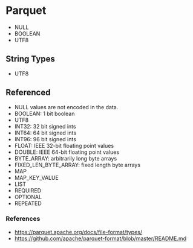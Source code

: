 # Parquet

* NULL
* BOOLEAN
* UTF8

## String Types

* UTF8

## Referenced

* NULL values are not encoded in the data. 
* BOOLEAN: 1 bit boolean
* UTF8
* INT32: 32 bit signed ints
* INT64: 64 bit signed ints
* INT96: 96 bit signed ints
* FLOAT: IEEE 32-bit floating point values
* DOUBLE: IEEE 64-bit floating point values
* BYTE_ARRAY: arbitrarily long byte arrays
* FIXED_LEN_BYTE_ARRAY: fixed length byte arrays
* MAP
* MAP_KEY_VALUE
* LIST
* REQUIRED
* OPTIONAL
* REPEATED

### References

* https://parquet.apache.org/docs/file-format/types/
* https://github.com/apache/parquet-format/blob/master/README.md